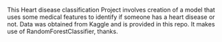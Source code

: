 This Heart disease classification Project involves creation of a model that uses some medical features to identify if someone has a heart disease or not. Data was obtained from Kaggle and is provided in this repo. It makes use of RandomForestClassifier, thanks.
